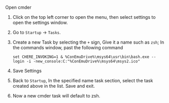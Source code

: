 Open cmder 

1. Click on the top left corner to open the menu, then select settings to open the settings window.
2. Go to `Startup` -> `Tasks`. 
3. Create a new Task by selecting the `+` sign, Give it a name such as `zsh`; In the commands window, past the following command

    `set CHERE_INVOKING=1 & %ConEmuDrive%\msys64\usr\bin\bash.exe --login -i -new_console:C:"%ConEmuDrive%\msys64\msys2.ico"`

4. Save Settings
5. Back to `Startup`, In the specified name task section, select the task created above in the list. Save and exit. 
6. Now a new cmder task will default to zsh.